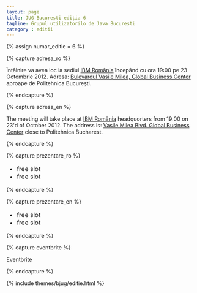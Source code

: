 ```yaml
---
layout: page
title: JUG București ediția 6
tagline: Grupul utilizatorilo de Java București
category : editii
---
```


{% assign numar_editie = 6 %}

{% capture adresa_ro %}
<p>Întâlnire va avea loc la sediul <a href="http://www.ibm.com/ro/ro/">IBM România</a> începând cu ora 19:00 pe 23 Octombrie 2012.
Adresa: <a href="https://plus.google.com/111741498073646393518/about?gl=RO&hl=en-RO">Bulevardul Vasile Milea, Global Business Center</a>
aproape de Politehnica București.</p>
{% endcapture %}

{% capture adresa_en %}
<p>The meeting will take place at <a href="http://www.ibm.com/ro/ro/">IBM România</a> headquorters from 19:00 on 23'd of October 2012.
The address is: <a href="https://plus.google.com/111741498073646393518/about?gl=RO&hl=en-RO">Vasile Milea Blvd. Global Business Center</a>
close to Politehnica Bucharest.</p>
{% endcapture %}

{% capture prezentare_ro %}
<ul style="font-size: 16px;">
  <li>free slot</li>
  <li>free slot</li>
</ul>
{% endcapture %}

{% capture prezentare_en %}
<ul style="font-size: 16px;">
  <li>free slot</li>
  <li>free slot</li>
</ul>
{% endcapture %}

{% capture eventbrite %}
  <p>Eventbrite</p>
{% endcapture %}

{% include themes/bjug/editie.html %}
